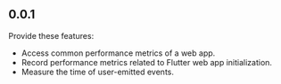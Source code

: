 ## 0.0.1

Provide these features:

- Access common performance metrics of a web app.
- Record performance metrics related to Flutter web app initialization.
- Measure the time of user-emitted events.
